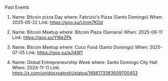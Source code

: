Past Events

1. Name: Bitcoin pizza Day 
where: Fabrizio's Pizza (Santo Domingo)
When: 2025-05-22
Link: https://goo.su/Umm7KGd

2. Name: Bitcoin Meetup 
where: Bitcoin Plaza (Samana)
When: 2025-06-11
Link: https://goo.su/YWeZPk

3. Name: Bitcoin Meetup 
where: Coco Food (Santo Domingo)
When: 2025-07-05
Link: https://goo.su/aJl4W1

4. Name:  Global Entrepreneurship Week
where: Santo Domingo City Hall
When: 2024-11-11
Link: https://x.com/unidosxsatoshi/status/1856173383609700453


